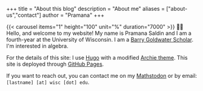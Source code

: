 +++
title = "About this blog"
description = "About me"
aliases = ["about-us","contact"]
author = "Pramana"
+++

{{< carousel items="1" height="100" unit="%" duration="7000" >}}
👋🏽 Hello, and welcome to my website! My name is Pramana Saldin and I am a fourth-year at the University of Wisconsin.
I am a [Barry Goldwater Scholar](https://goldwaterscholarship.gov/). I'm interested in algebra.

For the details of this site: I use [Hugo](https://gohugo.io/) with a modified [Archie theme](https://github.com/athul/archie). This site is deployed through [GitHub Pages](https://pages.github.com/).

If you want to reach out, you can contact me on my [Mathstodon](https://mathstodon.xyz/@pramana) or by email: `[lastname] [at] wisc [dot] edu`.

